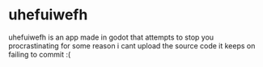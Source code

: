 # uhefuiwefh
uhefuiwefh is an app made in godot that attempts to stop you procrastinating
for some reason i cant upload the source code it keeps on failing to commit :(
